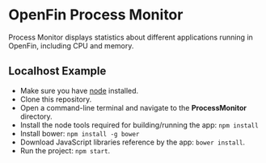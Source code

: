# OpenFin Process Monitor

Process Monitor displays statistics about different applications running in OpenFin, including CPU and memory.

## Localhost Example
* Make sure you have [node](https://nodejs.org/en/) installed.
* Clone this repository.
* Open a command-line terminal and navigate to the **ProcessMonitor** directory.
* Install the node tools required for building/running the app: `npm install`
* Install bower: `npm install -g bower`
* Download JavaScript libraries reference by the app: `bower install`.
* Run the project: `npm start`.
